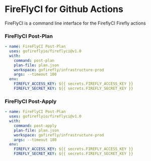 # FireFlyCI for Github Actions

FireFlyCI is a command line interface for the FireflyCI Firefly actions

### FireFlyCI Post-Plan
```yaml
- name: FireFlyCI Post-Plan
  uses: gofireflyio/fireflyci@v1.0
  with:
    command: post-plan
    plan-file: plan.json
    workspace: gofirefly/infrastructure-prod
    args: --timeout 180
  env:
    FIREFLY_ACCESS_KEY: ${{ secrets.FIREFLY_ACCESS_KEY }}
    FIREFLY_SECRET_KEY: ${{ secrets.FIREFLY_SECRET_KEY }}
```

### FireFlyCI Post-Apply
```yaml
- name: FireFlyCI Post-Plan
  uses: gofireflyio/fireflyci@v1.0
  with:
    command: post-apply
    plan-file: plan.json
    workspace: gofirefly/infrastructure-prod
    args: --timeout 180
  env:
    FIREFLY_ACCESS_KEY: ${{ secrets.FIREFLY_ACCESS_KEY }}
    FIREFLY_SECRET_KEY: ${{ secrets.FIREFLY_SECRET_KEY }}
```


